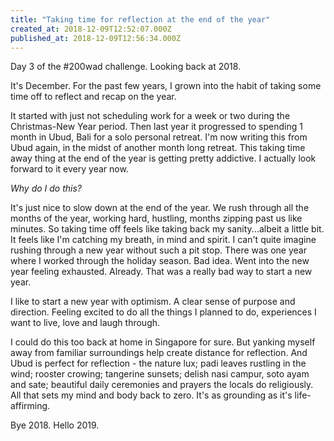 ```yaml
---
title: "Taking time for reflection at the end of the year"
created_at: 2018-12-09T12:52:07.000Z
published_at: 2018-12-09T12:56:34.000Z
---
```

Day 3 of the #200wad challenge. Looking back at 2018.

  

It's December. For the past few years, I grown into the habit of taking some time off to reflect and recap on the year.

  

It started with just not scheduling work for a week or two during the Christmas-New Year period. Then last year it progressed to spending 1 month in Ubud, Bali for a solo personal retreat. I'm now writing this from Ubud again, in the midst of another month long retreat. This taking time away thing at the end of the year is getting pretty addictive. I actually look forward to it every year now.

  

_Why do I do this?_

  

It's just nice to slow down at the end of the year. We rush through all the months of the year, working hard, hustling, months zipping past us like minutes. So taking time off feels like taking back my sanity...albeit a little bit. It feels like I'm catching my breath, in mind and spirit. I can't quite imagine rushing through a new year without such a pit stop. There was one year where I worked through the holiday season. Bad idea. Went into the new year feeling exhausted. Already. That was a really bad way to start a new year.

  

I like to start a new year with optimism. A clear sense of purpose and direction. Feeling excited to do all the things I planned to do, experiences I want to live, love and laugh through.

  

I could do this too back at home in Singapore for sure. But yanking myself away from familiar surroundings help create distance for reflection. And Ubud is perfect for reflection - the nature lux; padi leaves rustling in the wind; rooster crowing; tangerine sunsets; delish nasi campur, soto ayam and sate; beautiful daily ceremonies and prayers the locals do religiously. All that sets my mind and body back to zero. It's as grounding as it's life-affirming.

  

Bye 2018. Hello 2019.
